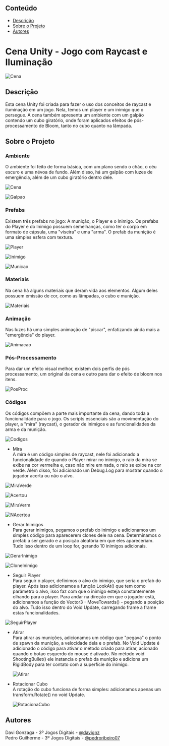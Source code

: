 ## Conteúdo

* [Descrição](#descrição)
* [Sobre o Projeto](#sobre-o-projeto)
* [Autores](#autores)

# Cena Unity - Jogo com Raycast e Iluminação

![Cena](https://github.com/Davignz/Cena-Raycast/assets/72495823/eaa87bec-a7da-4cef-94fe-c240c6dc2668)

## Descrição

Esta cena Unity foi criada para fazer o uso dos conceitos de raycast e iluminação em um jogo. Nela, temos um player e um inimigo que o persegue. A cena também apresenta um ambiente com um galpão contendo um cubo giratório, onde foram aplicados efeitos de pós-processamento de Bloom, tanto no cubo quanto na lâmpada.

## Sobre o Projeto

### Ambiente

O ambiente foi feito de forma básica, com um plano sendo o chão, o céu escuro e uma névoa de fundo. Além disso, há um galpão com luzes de emergência, além de um cubo giratório dentro dele.

![Cena](https://github.com/Davignz/Cena-Raycast/assets/72495823/eaa87bec-a7da-4cef-94fe-c240c6dc2668)

![Galpao](https://github.com/Davignz/Cena-Raycast/assets/72495823/6779d96e-2f6c-485e-89bc-a85c860582fc)


### Prefabs

Existem três prefabs no jogo: A munição, o Player e o Inimigo. Os prefabs do Player e do Inimigo possuem semelhanças, como ter o corpo em formato de cápsula, uma "viseira" e uma "arma". O prefab da munição é uma simples esfera com textura.

![Player](https://github.com/Davignz/Cena-Raycast/assets/72495823/e454f302-c1f5-44da-848e-d9d536b279b9)

![Inimigo](https://github.com/Davignz/Cena-Raycast/assets/72495823/81e94909-de48-4b5d-9148-99291fda410c)

![Municao](https://github.com/Davignz/Cena-Raycast/assets/72495823/56713f56-3c1f-42e1-947d-2a090eac6720)

### Materiais

Na cena há alguns materiais que deram vida aos elementos. Algum deles possuem emissão de cor, como as lâmpadas, o cubo e munição.

![Materiais](https://github.com/Davignz/Cena-Raycast/assets/72495823/69949347-d9e2-4c9e-be10-743e540eb2e3)

### Animação

Nas luzes há uma simples animação de "piscar", enfatizando ainda mais a "emergência" do player.

![Animacao](https://github.com/Davignz/Cena-Raycast/assets/72495823/288388a7-bbe7-4908-81c0-28a5a6711cd5)



### Pós-Processamento

Para dar um efeito visual melhor, existem dois perfis de pós processamento, um original da cena e outro para dar o efeito de bloom nos itens.

![PosProc](https://github.com/Davignz/Cena-Raycast/assets/72495823/8b93958a-33b8-4340-a502-5ed6d7af5a94)

### Códigos

Os códigos compõem a parte mais importante da cena, dando toda a funcionalidade para o jogo. Os scripts essenciais são a movimentação do player, a "mira" (raycast), o gerador de inimigos e as funcionalidades da arma e da munição. 

![Codigos](https://github.com/Davignz/Cena-Raycast/assets/72495823/f58e94f8-3b48-4e09-89ca-a636816c226a)

* Mira <br>
 A mira é um código simples de raycast, nele foi adicionado a funcionalidade de quando o Player mirar no inimigo, o raio da mira se exibe na cor vermelha e, caso não mire em nada, o raio se exibe na cor verde. Além disso, foi adicionado um Debug.Log para mostrar quando o jogador acerta ou não o alvo.

![MiraVerde](https://github.com/Davignz/Cena-Raycast/assets/72495823/5ac34062-280a-4547-b047-d057781c7ab4)

![Acertou](https://github.com/Davignz/Cena-Raycast/assets/72495823/5b3d3738-0f30-4ae5-992a-f9d430b14b5e)

![MiraVerm](https://github.com/Davignz/Cena-Raycast/assets/72495823/88f8556a-4ddc-4ff7-8a1c-48db3b441e63)

![NAcertou](https://github.com/Davignz/Cena-Raycast/assets/72495823/a0b779ea-de16-4f1d-a129-0086ede46fe3)

* Gerar Inimigos <br>
  Para gerar inimigos, pegamos o prefab do inimigo e adicionamos um simples código para aparecerem clones dele na cena. Determinamos o prefab a ser gerado e a posição aleatória em que eles apareceriam. Tudo isso dentro de um loop for, gerando 10 inimigos adicionais.

![GerarInimigo](https://github.com/Davignz/Cena-Raycast/assets/72495823/65e6d210-a671-42fd-b7d7-deb9e758123f)

![CloneInimigo](https://github.com/Davignz/Cena-Raycast/assets/72495823/ca9b0467-abcd-497a-9e8e-36ba22b45411)

* Seguir Player <br>
Para seguir o player, definimos o alvo do inimigo, que seria o prefab do player. Após isso adicionamos a função LookAt() que tem como parâmetro o alvo, isso faz com que o inimigo esteja constantemente olhando para o player. Para andar na direção em que o jogador está, adicionamos a função do Vector3 - MoveTowards() - pegando a posição do alvo. Tudo isso dentro do Void Update, carregando frame a frame estas funcionalidades. 

![SeguirPlayer](https://github.com/Davignz/Cena-Raycast/assets/72495823/524d6a12-7eb9-41e8-862d-9f59de0ab4e7)

* Atirar <br>
  Para atirar as munições, adicionamos um código que "pegava" o ponto de spawn da munição, a velocidade dela e o prefab. No Void Update é adicionado o código para ativar o método criado para atirar, acionado quando o botao esquerdo do mouse é ativado. No método void ShootingBullet() ele instancia o prefab da munição e adiciona um RigidBody para ter contato com a superfície do inimigo. 
  
  ![Atirar](https://github.com/Davignz/Cena-Raycast/assets/72495823/164d9fc3-0325-46ad-a4db-45ef15f221d6)


* Rotacionar Cubo <br>
  A rotação do cubo funciona de forma simples: adicionamos apenas um transform.Rotate() no void Update.
  
  ![RotacionaCubo](https://github.com/Davignz/Cena-Raycast/assets/72495823/c493df79-b585-46b3-af7d-3c7fc032b17d)


## Autores

Davi Gonzaga - 3º Jogos Digitais - [@davignz](https://github.com/Davignz) </br>
Pedro Guilherme - 3º Jogos Digitais - [@pedroribeiro07](https://github.com/pedroribeiro07)

